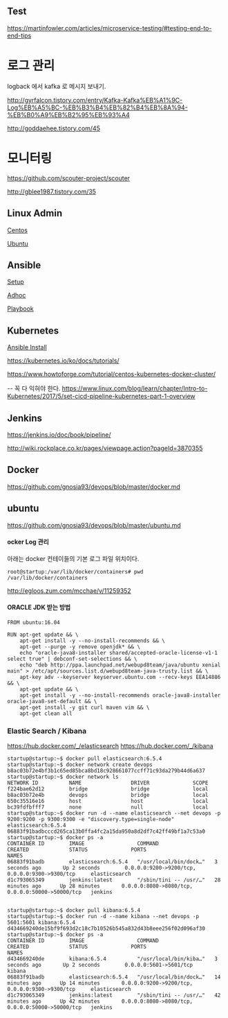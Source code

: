 ## Test ##

https://martinfowler.com/articles/microservice-testing/#testing-end-to-end-tips


# 로그 관리 #

logback 에서 kafka 로 메시지 보내기. 

http://gyrfalcon.tistory.com/entry/Kafka-Kafka%EB%A1%9C-Log%EB%A5%BC-%EB%B3%B4%EB%82%B4%EB%8A%94-%EB%B0%A9%EB%B2%95%EB%93%A4

http://goddaehee.tistory.com/45

# 모니터링 #

https://github.com/scouter-project/scouter

http://gblee1987.tistory.com/35

## Linux Admin ##

[Centos](https://github.com/gnosia93/devops/blob/master/linux-centos.md)

[Ubuntu](https://github.com/gnosia93/devops/blob/master/linux-ubuntu.md)

## Ansible ##

[Setup](https://github.com/gnosia93/devops/blob/master/ansible.md)

[Adhoc](https://github.com/gnosia93/devops/blob/master/ansible-adhoc.md)

[Playbook](https://github.com/gnosia93/devops/blob/master/ansible-playbook.md)


## Kubernetes ##
[Ansible Install](https://github.com/gnosia93/devops/blob/master/k8.md)

https://kubernetes.io/ko/docs/tutorials/

https://www.howtoforge.com/tutorial/centos-kubernetes-docker-cluster/


-- 꼭 다 익혀야 한다.
https://www.linux.com/blog/learn/chapter/Intro-to-Kubernetes/2017/5/set-cicd-pipeline-kubernetes-part-1-overview

## Jenkins ##

https://jenkins.io/doc/book/pipeline/

http://wiki.rockplace.co.kr/pages/viewpage.action?pageId=3870355



## Docker ##

https://github.com/gnosia93/devops/blob/master/docker.md


## ubuntu ##
https://github.com/gnosia93/devops/blob/master/ubuntu.md



#### ocker Log 관리 ####

아래는 docker 컨테이들의 기본 로그 파일 위치이다. 

```
root@startup:/var/lib/docker/containers# pwd
/var/lib/docker/containers

```
http://egloos.zum.com/mcchae/v/11259352

#### ORACLE JDK 받는 방법 ####
```
FROM ubuntu:16.04

RUN apt-get update && \
    apt-get install -y --no-install-recommends && \
    apt-get --purge -y remove openjdk* && \
    echo "oracle-java8-installer shared/accepted-oracle-license-v1-1 select true" | debconf-set-selections && \
    echo "deb http://ppa.launchpad.net/webupd8team/java/ubuntu xenial main" > /etc/apt/sources.list.d/webupd8team-java-trusty.list && \
    apt-key adv --keyserver keyserver.ubuntu.com --recv-keys EEA14886 && \
    apt-get update && \
    apt-get install -y --no-install-recommends oracle-java8-installer oracle-java8-set-default && \
    apt-get install -y git curl maven vim && \
    apt-get clean all

```


### Elastic Search / Kibana ###
https://hub.docker.com/_/elasticsearch
https://hub.docker.com/_/kibana
```
startup@startup:~$ docker pull elasticsearch:6.5.4
startup@startup:~$ docker network create devops
b8ac03b72e4bf3b1c65ed85bca8bd18c928661077ccff71c93da279b44d6a637
startup@startup:~$ docker network ls
NETWORK ID          NAME                DRIVER              SCOPE
f224bae62d12        bridge              bridge              local
b8ac03b72e4b        devops              bridge              local
650c35516e16        host                host                local
bc39fdfbfff7        none                null                local
startup@startup:~$ docker run -d --name elasticsearch --net devops -p 9200:9200 -p 9300:9300 -e "discovery.type=single-node" elasticsearch:6.5.4
06883f91badbcccd265ca13b0ffa4fc2a15da950a8d2df7c42ff49bf1a7c53a0
startup@startup:~$ docker ps -a
CONTAINER ID        IMAGE                 COMMAND                  CREATED             STATUS              PORTS                                              NAMES
06883f91badb        elasticsearch:6.5.4   "/usr/local/bin/dock…"   3 seconds ago       Up 2 seconds        0.0.0.0:9200->9200/tcp, 0.0.0.0:9300->9300/tcp     elasticsearch
d1c793065349        jenkins:latest        "/sbin/tini -- /usr/…"   28 minutes ago      Up 28 minutes       0.0.0.0:8080->8080/tcp, 0.0.0.0:50000->50000/tcp   jenkins


startup@startup:~$ docker pull kibana:6.5.4
startup@startup:~$ docker run -d --name kibana --net devops -p 5601:5601 kibana:6.5.4
d434669240de15bf9f693d2c18c7b10526b545a832d43b8eee256f02d096af30
startup@startup:~$ docker ps -a
CONTAINER ID        IMAGE                 COMMAND                  CREATED             STATUS              PORTS                                              NAMES
d434669240de        kibana:6.5.4          "/usr/local/bin/kiba…"   3 seconds ago       Up 2 seconds        0.0.0.0:5601->5601/tcp                             kibana
06883f91badb        elasticsearch:6.5.4   "/usr/local/bin/dock…"   14 minutes ago      Up 14 minutes       0.0.0.0:9200->9200/tcp, 0.0.0.0:9300->9300/tcp     elasticsearch
d1c793065349        jenkins:latest        "/sbin/tini -- /usr/…"   42 minutes ago      Up 42 minutes       0.0.0.0:8080->8080/tcp, 0.0.0.0:50000->50000/tcp   jenkins



```
